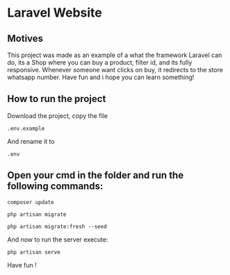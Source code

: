 # Laravel Website

## Motives

This project was made as an example of a what the framework Laravel can do, its a Shop where you can buy a product, filter id, and its fully responsive. Whenever someone want clicks on buy, it redirects to the store whatsapp number. Have fun and i hope you can learn something! 

## How to run the project

Download the project, copy the file

```
.env.example
```

And rename it to

```
.env
```

## Open your cmd in the folder and run the following commands:

```
composer update
```

```
php artisan migrate
```

```
php artisan migrate:fresh --seed
```

And now to run the server execute:

```
php artisan serve
```

Have fun !

